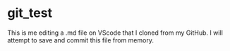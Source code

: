 # git_test
This is me editing a .md file on VScode that I cloned from my GitHub. I will attempt to save and commit this file from memory. 